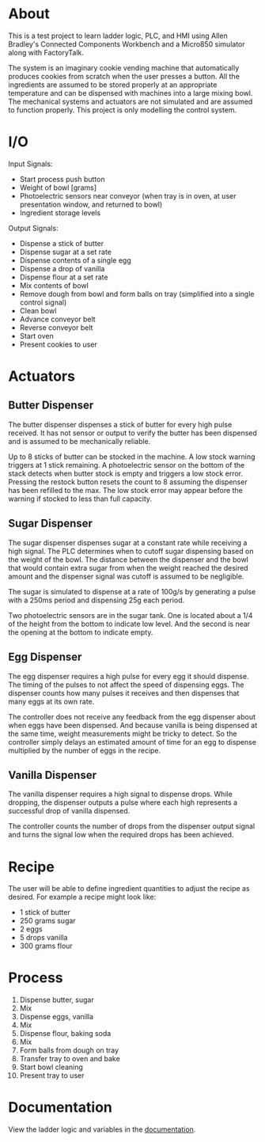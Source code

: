 # About
This is a test project to learn ladder logic, PLC, and HMI using Allen Bradley's Connected Components Workbench and a Micro850 simulator along with FactoryTalk.

The system is an imaginary cookie vending machine that automatically produces cookies from scratch when the user presses a button. All the ingredients are assumed to be stored properly at an appropriate temperature and can be dispensed with machines into a large mixing bowl. The mechanical systems and actuators are not simulated and are assumed to function properly. This project is only modelling the control system.

# I/O
Input Signals:
 - Start process push button
 - Weight of bowl [grams]
 - Photoelectric sensors near conveyor (when tray is in oven, at user presentation window, and returned to bowl)
 - Ingredient storage levels

Output Signals:
 - Dispense a stick of butter
 - Dispense sugar at a set rate
 - Dispense contents of a single egg
 - Dispense a drop of vanilla
 - Dispense flour at a set rate
 - Mix contents of bowl
 - Remove dough from bowl and form balls on tray (simplified into a single control signal)
 - Clean bowl
 - Advance conveyor belt
 - Reverse conveyor belt
 - Start oven
 - Present cookies to user

# Actuators
## Butter Dispenser
The butter dispenser dispenses a stick of butter for every high pulse received. It has not sensor or output to verify the butter has been dispensed and is assumed to be mechanically reliable.

Up to 8 sticks of butter can be stocked in the machine. A low stock warning triggers at 1 stick remaining. A photoelectric sensor on the bottom of the stack detects when butter stock is empty and triggers a low stock error. Pressing the restock button resets the count to 8 assuming the dispenser has been refilled to the max. The low stock error may appear before the warning if stocked to less than full capacity.

## Sugar Dispenser
The sugar dispenser dispenses sugar at a constant rate while receiving a high signal. The PLC determines when to cutoff sugar dispensing based on the weight of the bowl. The distance between the dispenser and the bowl that would contain extra sugar from when the weight reached the desired amount and the dispenser signal was cutoff is assumed to be negligible.

The sugar is simulated to dispense at a rate of 100g/s by generating a pulse with a 250ms period and dispensing 25g each period.

Two photoelectric sensors are in the sugar tank. One is located about a 1/4 of the height from the bottom to indicate low level. And the second is near the opening at the bottom to indicate empty.

## Egg Dispenser

The egg dispenser requires a high pulse for every egg it should dispense. The timing of the pulses to not affect the speed of dispensing eggs. The dispenser counts how many pulses it receives and then dispenses that many eggs at its own rate.

The controller does not receive any feedback from the egg dispenser about when eggs have been dispensed. And because vanilla is being dispensed at the same time, weight measurements might be tricky to detect. So the controller simply delays an estimated amount of time for an egg to dispense multiplied by the number of eggs in the recipe.

## Vanilla Dispenser

The vanilla dispenser requires a high signal to dispense drops. While dropping, the dispenser outputs a pulse where each high represents a successful drop of vanilla dispensed.

The controller counts the number of drops from the dispenser output signal and turns the signal low when the required drops has been achieved.

# Recipe
The user will be able to define ingredient quantities to adjust the recipe as desired. For example a recipe might look like:
 - 1 stick of butter
 - 250 grams sugar
 - 2 eggs
 - 5 drops vanilla
 - 300 grams flour

# Process
1. Dispense butter, sugar
2. Mix
3. Dispense eggs, vanilla
4. Mix
5. Dispense flour, baking soda
6. Mix
7. Form balls from dough on tray
8. Transfer tray to oven and bake
9. Start bowl cleaning
10. Present tray to user

# Documentation
View the ladder logic and variables in the [documentation](https://github.com/ethanmcmike/cookie_vending_machine/blob/main/docs/Micro850.pdf).
